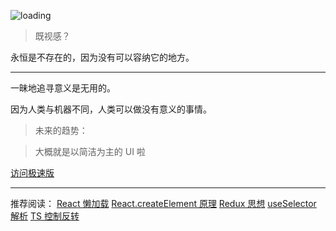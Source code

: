 ![loading](https://saber2pr.top/MyWeb/resource/image/blog-bg.webp)

> 既视感？

永恒是不存在的，因为没有可以容纳它的地方。

---

一昧地追寻意义是无用的。

因为人类与机器不同，人类可以做没有意义的事情。

> 未来的趋势：

> 大概就是以简洁为主的 UI 啦

[访问极速版](https://saber2pr.top/quick)

---

推荐阅读：
[React 懒加载](#/blog/React常用组件/懒加载组件)
[React.createElement 原理](#/blog/React原理/reconciler实现/createElement)
[Redux 思想](#/blog/Redux状态管理/redux思想)
[useSelector 解析](#/blog/React生态/useSelector和reselect源码阅读)
[TS 控制反转](#/blog/Reflect反射原理/依赖注入（IOC）实现)
